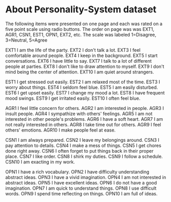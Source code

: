 # About Personality-System dataset
The following items were presented on one page and each was rated on a five point scale using radio buttons. The order on page was was EXT1, AGR1, CSN1, EST1, OPN1, EXT2, etc.
The scale was labeled 1=Disagree, 3=Neutral, 5=Agree

EXT1	I am the life of the party.
EXT2	I don't talk a lot.
EXT3	I feel comfortable around people.
EXT4	I keep in the background.
EXT5	I start conversations.
EXT6	I have little to say.
EXT7	I talk to a lot of different people at parties.
EXT8	I don't like to draw attention to myself.
EXT9	I don't mind being the center of attention.
EXT10	I am quiet around strangers. 


EST1	I get stressed out easily.
EST2	I am relaxed most of the time.
EST3	I worry about things.
EST4	I seldom feel blue.
EST5	I am easily disturbed.
EST6	I get upset easily.
EST7	I change my mood a lot.
EST8	I have frequent mood swings.
EST9	I get irritated easily.
EST10	I often feel blue.


AGR1	I feel little concern for others.
AGR2	I am interested in people.
AGR3	I insult people.
AGR4	I sympathize with others' feelings.
AGR5	I am not interested in other people's problems.
AGR6	I have a soft heart.
AGR7	I am not really interested in others.
AGR8	I take time out for others.
AGR9	I feel others' emotions.
AGR10	I make people feel at ease.


CSN1	I am always prepared.
CSN2	I leave my belongings around.
CSN3	I pay attention to details.
CSN4	I make a mess of things.
CSN5	I get chores done right away.
CSN6	I often forget to put things back in their proper place.
CSN7	I like order.
CSN8	I shirk my duties.
CSN9	I follow a schedule.
CSN10	I am exacting in my work.


OPN1	I have a rich vocabulary.
OPN2	I have difficulty understanding abstract ideas.
OPN3	I have a vivid imagination.
OPN4	I am not interested in abstract ideas.
OPN5	I have excellent ideas.
OPN6	I do not have a good imagination.
OPN7	I am quick to understand things.
OPN8	I use difficult words.
OPN9	I spend time reflecting on things.
OPN10	I am full of ideas.
